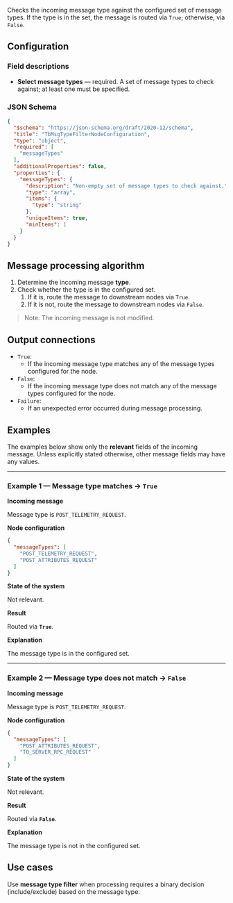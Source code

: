 Checks the incoming message type against the configured set of message types. If the type is in the set, the message is routed via `True`; otherwise, via `False`.

## Configuration

### Field descriptions

* **Select message types** — required. A set of message types to check against; at least one must be specified.

### JSON Schema

```json
{
  "$schema": "https://json-schema.org/draft/2020-12/schema",
  "title": "TbMsgTypeFilterNodeConfiguration",
  "type": "object",
  "required": [
    "messageTypes"
  ],
  "additionalProperties": false,
  "properties": {
    "messageTypes": {
      "description": "Non-empty set of message types to check against.",
      "type": "array",
      "items": {
        "type": "string"
      },
      "uniqueItems": true,
      "minItems": 1
    }
  }
}
```

## Message processing algorithm

1. Determine the incoming message **type**.
2. Check whether the type is in the configured set.
    1. If it is, route the message to downstream nodes via `True`.
    2. If it is not, route the message to downstream nodes via `False`.

> Note: The incoming message is not modified.

## Output connections

* `True`:
    * If the incoming message type matches any of the message types configured for the node.
* `False`:
    * If the incoming message type does not match any of the message types configured for the node.
* `Failure`:
    * If an unexpected error occurred during message processing.

## Examples

The examples below show only the **relevant** fields of the incoming message. Unless explicitly stated otherwise, other message fields may have any values.

---

### Example 1 — Message type matches → `True`

**Incoming message**

Message type is `POST_TELEMETRY_REQUEST`.

**Node configuration**

```json
{
  "messageTypes": [
    "POST_TELEMETRY_REQUEST",
    "POST_ATTRIBUTES_REQUEST"
  ]
}
```

**State of the system**

Not relevant.

**Result**

Routed via **`True`**.

**Explanation**

The message type is in the configured set.

---

### Example 2 — Message type does not match → `False`

**Incoming message**

Message type is `POST_TELEMETRY_REQUEST`.

**Node configuration**

```json
{
  "messageTypes": [
    "POST_ATTRIBUTES_REQUEST",
    "TO_SERVER_RPC_REQUEST"
  ]
}
```

**State of the system**

Not relevant.

**Result**

Routed via **`False`**.

**Explanation**

The message type is not in the configured set.

## Use cases

Use **message type filter** when processing requires a binary decision (include/exclude) based on the message type.
